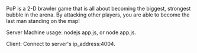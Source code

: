 PoP is a 2-D brawler game that is all about becoming the biggest, strongest bubble in the arena. By attacking other players, you are able to become the last man standing on the map!

Server Machine
usage: nodejs app.js, or node app.js.

Client: Connect to server's ip_address:4004. 
